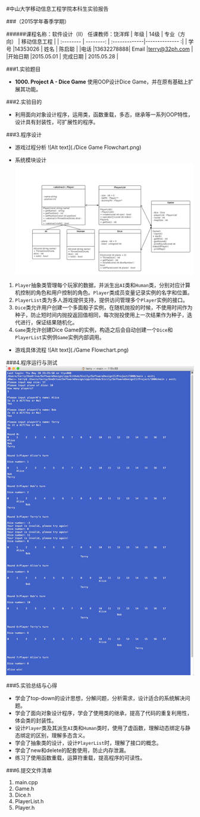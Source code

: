 #中山大学移动信息工程学院本科生实验报告

###（2015学年春季学期）

######课程名称：软件设计（II）             任课教师：饶洋辉
| 年级      |   14级    | 专业（方向）  |  移动信息工程  |
| :-------- | --------: | :-------------|-------------- :|
| 学号      |14353026   |  姓名         | 陈启聪         |
|电话       |13632278888| Email         |terry@32ph.com  |
|开始日期   |2015.05.01 | 完成日期      |  2015.05.28    |

###1.实验题目

- **1000. Project A - Dice Game**
使用OOP设计Dice Game，并在原有基础上扩展其功能。

###2.实验目的

- 利用面向对象设计程序，运用类，函数重载，多态，继承等一系列OOP特性，设计具有封装性，可扩展性的程序。

###3.程序设计

- 游戏过程分析
![Alt text](./Dice Game Flowchart.png)

- 系统模块设计
![Alt text](./UML.png)

1. `Player`抽象类管理每个玩家的数据，并派生出`AI`类和`Human`类，分别对应计算机控制的角色和用户控制的角色。`Player`类成员变量记录实例的名字和位置。
2. `PlayerList`类为多人游戏提供支持，提供访问管理多个`Player`实例的接口。
3. `Dice`类允许用户创建一个多面骰子实例，在随机抛投的时候，不使用时间作为种子，防止短时间内抛投返回值相同，每次抛投使用上一次结果作为种子，迭代进行，保证结果随机化。
4. `Game`类允许创建Dice Game的实例，构造之后会自动创建一个`Dice`和`PlayerList`实例供`Game`实例内部调用。
	
- 游戏具体流程
![Alt text](./Game Flowchart.png)

###4.程序运行与测试
![Alt text](./1.jpg)

###5.实验总结与心得
- 学会了top-down的设计思想，分解问题，分析需求，设计适合的系统解决问题。
- 学会了面向对象设计程序，学会了使用类的继承，提高了代码的重复利用性，体会类的封装性。
- 设计`Player`类及其派生`AI`类和`Human`类时，使用了虚函数，理解动态绑定与静态绑定的区别，理解多态含义。
- 学会了抽象类的设计，设计`PlayerList`时，理解了接口的概念。
- 学会了new和delete的配套使用，防止内存泄漏。
- 练习了使用函数重载，运算符重载，提高程序的可读性。


###6.提交文件清单
1. main.cpp
2. Game.h
3. Dice.h
4. PlayerList.h
5. Player.h